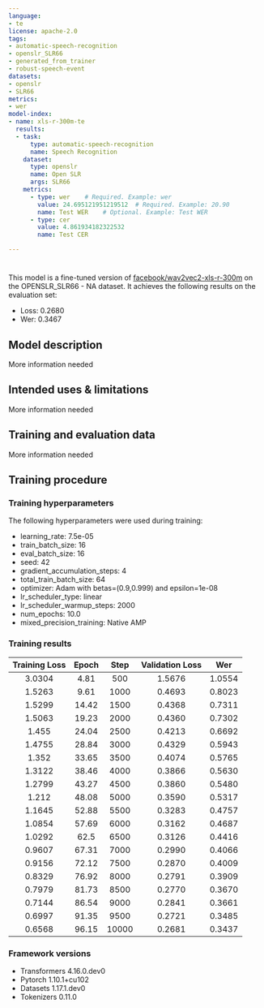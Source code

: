 ```yaml
---
language: 
- te
license: apache-2.0
tags:
- automatic-speech-recognition
- openslr_SLR66
- generated_from_trainer
- robust-speech-event
datasets:
- openslr
- SLR66
metrics:
- wer
model-index:
- name: xls-r-300m-te
  results:
  - task: 
      type: automatic-speech-recognition
      name: Speech Recognition
    dataset:
      type: openslr
      name: Open SLR
      args: SLR66
    metrics:
      - type: wer    # Required. Example: wer
        value: 24.695121951219512  # Required. Example: 20.90
        name: Test WER    # Optional. Example: Test WER
      - type: cer
        value: 4.861934182322532
        name: Test CER

---
```


<!-- This model card has been generated automatically according to the information the Trainer had access to. You
should probably proofread and complete it, then remove this comment. -->

# 

This model is a fine-tuned version of [facebook/wav2vec2-xls-r-300m](https://huggingface.co/facebook/wav2vec2-xls-r-300m) on the OPENSLR_SLR66 - NA dataset.
It achieves the following results on the evaluation set:
- Loss: 0.2680
- Wer: 0.3467

## Model description

More information needed

## Intended uses & limitations

More information needed

## Training and evaluation data

More information needed

## Training procedure

### Training hyperparameters

The following hyperparameters were used during training:
- learning_rate: 7.5e-05
- train_batch_size: 16
- eval_batch_size: 16
- seed: 42
- gradient_accumulation_steps: 4
- total_train_batch_size: 64
- optimizer: Adam with betas=(0.9,0.999) and epsilon=1e-08
- lr_scheduler_type: linear
- lr_scheduler_warmup_steps: 2000
- num_epochs: 10.0
- mixed_precision_training: Native AMP

### Training results

| Training Loss | Epoch | Step  | Validation Loss | Wer    |
|:-------------:|:-----:|:-----:|:---------------:|:------:|
| 3.0304        | 4.81  | 500   | 1.5676          | 1.0554 |
| 1.5263        | 9.61  | 1000  | 0.4693          | 0.8023 |
| 1.5299        | 14.42 | 1500  | 0.4368          | 0.7311 |
| 1.5063        | 19.23 | 2000  | 0.4360          | 0.7302 |
| 1.455         | 24.04 | 2500  | 0.4213          | 0.6692 |
| 1.4755        | 28.84 | 3000  | 0.4329          | 0.5943 |
| 1.352         | 33.65 | 3500  | 0.4074          | 0.5765 |
| 1.3122        | 38.46 | 4000  | 0.3866          | 0.5630 |
| 1.2799        | 43.27 | 4500  | 0.3860          | 0.5480 |
| 1.212         | 48.08 | 5000  | 0.3590          | 0.5317 |
| 1.1645        | 52.88 | 5500  | 0.3283          | 0.4757 |
| 1.0854        | 57.69 | 6000  | 0.3162          | 0.4687 |
| 1.0292        | 62.5  | 6500  | 0.3126          | 0.4416 |
| 0.9607        | 67.31 | 7000  | 0.2990          | 0.4066 |
| 0.9156        | 72.12 | 7500  | 0.2870          | 0.4009 |
| 0.8329        | 76.92 | 8000  | 0.2791          | 0.3909 |
| 0.7979        | 81.73 | 8500  | 0.2770          | 0.3670 |
| 0.7144        | 86.54 | 9000  | 0.2841          | 0.3661 |
| 0.6997        | 91.35 | 9500  | 0.2721          | 0.3485 |
| 0.6568        | 96.15 | 10000 | 0.2681          | 0.3437 |


### Framework versions

- Transformers 4.16.0.dev0
- Pytorch 1.10.1+cu102
- Datasets 1.17.1.dev0
- Tokenizers 0.11.0
